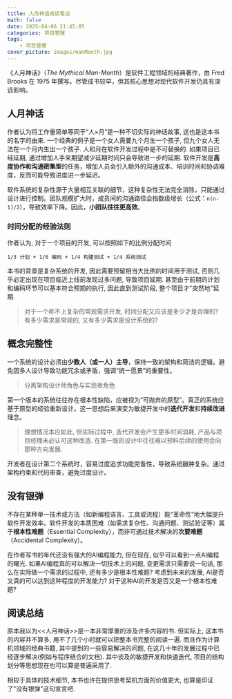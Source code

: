 ```yaml
---
title: 人月神话阅读笔记
math: false
date: 2025-04-06 21:45:05
categories: 项目管理
tags:
    - 项目管理
cover_picture: images/manMonth.jpg
---
```


《人月神话》（*The Mythical Man-Month*）是软件工程领域的经典著作，由 Fred Brooks 在 1975 年撰写。尽管成书较早，但其核心思想对现代软件开发仍具有深远影响。



人月神话
------------

作者认为将工作量简单等同于“人×月”是一种不切实际的神话故事, 这也是这本书的名字的由来. 一个经典的例子是一个女人需要九个月生一个孩子, 但九个女人无法在一个月内生出一个孩子. 人和月在软件开发过程中是不可替换的. 如果项目已经延期, 通过增加人手来期望减少延期时间只会导致进一步的延期. 软件开发是**高度协作和沟通密集型**的任务，增加人员会引入额外的沟通成本、培训时间和协调难度，反而可能导致进度进一步延迟。  

软件系统的复杂性源于大量相互关联的细节，这种复杂性无法完全消除，只能通过设计进行控制。团队规模扩大时，成员间的沟通路径会指数级增长（公式：`n(n-1)/2`），导致效率下降。因此，**小团队往往更高效**。


### 时间分配的经验法则

作者认为, 对于一个项目的开发, 可以按照如下的比例分配时间

```
1/3 计划 + 1/6 编码 + 1/4 构建测试 + 1/4 系统测试
```

本书的背景是复杂系统的开发, 因此需要预留相当大比例的时间用于测试, 否则几乎必定出现在项目临近上线前发现过多问题, 导致项目延期. 甚至由于前期的计划和编码环节可以基本符合预期的执行, 因此直到测试阶段, 整个项目才"突然地"延期.

> 对于一个称不上复杂的常规需求开发, 时间分配又应该是多少才是合理的? 有多少需求是常规的, 又有多少需求是设计系统的?



概念完整性
---------------

一个系统的设计必须由**少数人（或一人）主导**，保持一致的架构和简洁的逻辑。避免因多人设计导致功能冗余或矛盾，强调“统一愿景”的重要性。

> 分离架构设计师角色与实现者角色


第一个版本的系统往往存在根本性缺陷，应被视为“可抛弃的原型”。真正的系统应基于原型的经验重新设计。这一思想后来演变为敏捷开发中的**迭代开发**和**持续改进**理念。

> 理想情况本应如此, 但实际过程中, 迭代开发会产生更多时间消耗, 产品与项目经理未必认可这种改造. 在第一版的设计中往往难以预料后续的使用会向那种方向发展.


开发者在设计第二个系统时，容易过度追求功能完备性，导致系统臃肿复杂。通过架构约束和代码审查，避免过度设计。



没有银弹
--------------

不存在某种单一技术或方法（如新编程语言、工具或流程）能“革命性”地大幅提升软件开发效率。软件开发的本质困难（如需求复杂性、沟通问题、测试验证等）属于**根本性难题**（Essential Complexity），而非可通过技术解决的**次要难题**（Accidental Complexity）。

在作者写书的年代还没有强大的AI编程能力, 但在现在, 似乎可以看到一点AI编程的曙光. 如果AI编程真的可以解决一切技术上的问题, 变更需求只需要说一句话, 那么在实际做一个需求的过程中, 还有多少是根本性难题? 考虑到未来的发展, AI是否又真的可以达到这种程度的开发能力? 对于这种AI的开发是否又是一个根本性难题?



阅读总结
----------

原本我以为<<人月神话>>是一本非常厚重的涉及许多内容的书. 但实际上, 这本书的内容并不算多, 用不了几个小时就可以把整本书完整的阅读一遍. 而且作为计算机领域的经典书籍, 其中提到的一些容易解决的问题, 在这几十年的发展过程中已经逐步解决(例如与程序结合的文档). 其中谈及的敏捷开发和快速迭代, 项目的结构划分等思想现在也可以算是普遍采用了.

相较于具体的技术细节, 本书也许在提供思考契机方面的价值更大, 也算是印证了"没有银弹"这句宣言吧.